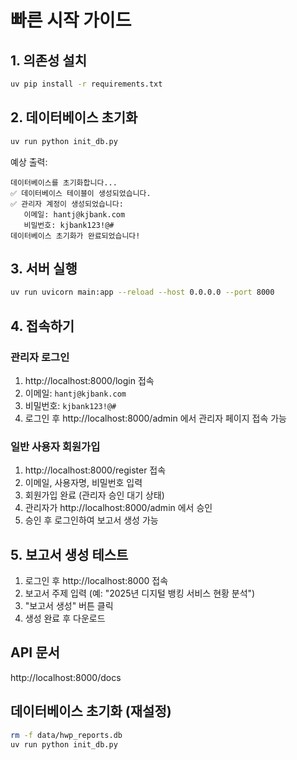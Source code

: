 # 빠른 시작 가이드

## 1. 의존성 설치
```bash
uv pip install -r requirements.txt
```

## 2. 데이터베이스 초기화
```bash
uv run python init_db.py
```

예상 출력:
```
데이터베이스를 초기화합니다...
✅ 데이터베이스 테이블이 생성되었습니다.
✅ 관리자 계정이 생성되었습니다:
   이메일: hantj@kjbank.com
   비밀번호: kjbank123!@#
데이터베이스 초기화가 완료되었습니다!
```

## 3. 서버 실행
```bash
uv run uvicorn main:app --reload --host 0.0.0.0 --port 8000
```

## 4. 접속하기

### 관리자 로그인
1. http://localhost:8000/login 접속
2. 이메일: `hantj@kjbank.com`
3. 비밀번호: `kjbank123!@#`
4. 로그인 후 http://localhost:8000/admin 에서 관리자 페이지 접속 가능

### 일반 사용자 회원가입
1. http://localhost:8000/register 접속
2. 이메일, 사용자명, 비밀번호 입력
3. 회원가입 완료 (관리자 승인 대기 상태)
4. 관리자가 http://localhost:8000/admin 에서 승인
5. 승인 후 로그인하여 보고서 생성 가능

## 5. 보고서 생성 테스트
1. 로그인 후 http://localhost:8000 접속
2. 보고서 주제 입력 (예: "2025년 디지털 뱅킹 서비스 현황 분석")
3. "보고서 생성" 버튼 클릭
4. 생성 완료 후 다운로드

## API 문서
http://localhost:8000/docs

## 데이터베이스 초기화 (재설정)
```bash
rm -f data/hwp_reports.db
uv run python init_db.py
```
